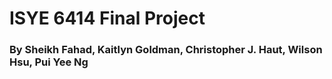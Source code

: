 # ISYE 6414 Final Project
### By Sheikh Fahad, Kaitlyn Goldman, Christopher J. Haut, Wilson Hsu, Pui Yee Ng